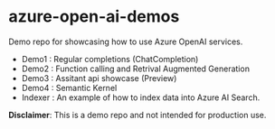 # azure-open-ai-demos

Demo repo for showcasing how to use Azure OpenAI services.
* Demo1 : Regular completions (ChatCompletion)
* Demo2 : Function calling and Retrival Augmented Generation
* Demo3 : Assitant api showcase (Preview)
* Demo4 : Semantic Kernel
* Indexer : An example of how to index data into Azure AI Search.


**Disclaimer**: This is a demo repo and not intended for production use.